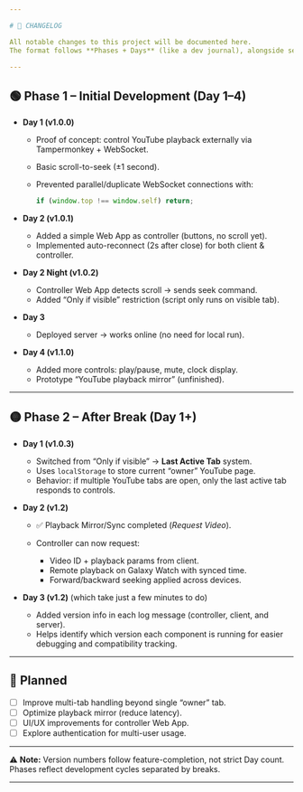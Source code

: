 ```yaml
---

# 📜 CHANGELOG

All notable changes to this project will be documented here.
The format follows **Phases + Days** (like a dev journal), alongside semantic **versions**.

---
```


## 🟢 Phase 1 – Initial Development (Day 1–4)

* **Day 1 (v1.0.0)**

  * Proof of concept: control YouTube playback externally via Tampermonkey + WebSocket.
  * Basic scroll-to-seek (±1 second).
  * Prevented parallel/duplicate WebSocket connections with:

    ```js
    if (window.top !== window.self) return;
    ```
* **Day 2 (v1.0.1)**

  * Added a simple Web App as controller (buttons, no scroll yet).
  * Implemented auto-reconnect (2s after close) for both client & controller.
* **Day 2 Night (v1.0.2)**

  * Controller Web App detects scroll → sends seek command.
  * Added “Only if visible” restriction (script only runs on visible tab).
* **Day 3**

  * Deployed server → works online (no need for local run).
* **Day 4 (v1.1.0)**

  * Added more controls: play/pause, mute, clock display.
  * Prototype “YouTube playback mirror” (unfinished).

---

## 🟡 Phase 2 – After Break (Day 1+)

* **Day 1 (v1.0.3)**

  * Switched from “Only if visible” → **Last Active Tab** system.
  * Uses `localStorage` to store current “owner” YouTube page.
  * Behavior: if multiple YouTube tabs are open, only the last active tab responds to controls.

* **Day 2 (v1.2)**

  * ✅ Playback Mirror/Sync completed (*Request Video*).
  * Controller can now request:

    * Video ID + playback params from client.
    * Remote playback on Galaxy Watch with synced time.
    * Forward/backward seeking applied across devices.

* **Day 3 (v1.2)** (which take just a few minutes to do) 

  * Added version info in each log message (controller, client, and server).  
  * Helps identify which version each component is running for easier debugging and compatibility tracking.

---

## 🔮 Planned

* [ ] Improve multi-tab handling beyond single “owner” tab.
* [ ] Optimize playback mirror (reduce latency).
* [ ] UI/UX improvements for controller Web App.
* [ ] Explore authentication for multi-user usage.

---

⚠️ **Note:** Version numbers follow feature-completion, not strict Day count.
Phases reflect development cycles separated by breaks.

---